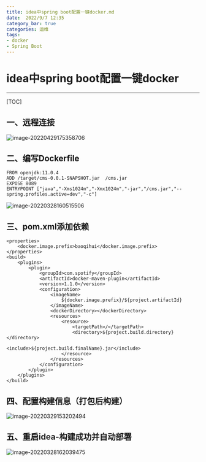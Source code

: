 ```yaml
---
title: idea中spring boot配置一键docker.md
date:  2022/9/7 12:35
category_bar: true
categories: 运维
tags:
- docker
- Spring Boot
---
```

# idea中spring boot配置一键docker

---

[TOC]

## 一、远程连接

![image-20220429175358706](https://img-1256282866.cos.ap-beijing.myqcloud.com/image-20220429175358706.png)

## 二、编写Dockerfile

```
FROM openjdk:11.0.4
ADD /target/cms-0.0.1-SNAPSHOT.jar  /cms.jar
EXPOSE 8089
ENTRYPOINT ["java","-Xms1024m","-Xmx1024m","-jar","/cms.jar","--spring.profiles.active=dev","-c"]
```

![image-20220328160515506](https://img-1256282866.cos.ap-beijing.myqcloud.com/image-20220328160515506.png)

## 三、pom.xml添加依赖

```
<properties>
    <docker.image.prefix>baoqihui</docker.image.prefix>
</properties>
<build>
    <plugins>
        <plugin>
            <groupId>com.spotify</groupId>
            <artifactId>docker-maven-plugin</artifactId>
            <version>1.1.0</version>
            <configuration>
                <imageName>
                    ${docker.image.prefix}/${project.artifactId}
                </imageName>
                <dockerDirectory></dockerDirectory>
                <resources>
                    <resource>
                        <targetPath>/</targetPath>
                        <directory>${project.build.directory}</directory>
                        <include>${project.build.finalName}.jar</include>
                    </resource>
                </resources>
            </configuration>
        </plugin>
    </plugins>
</build>
```

## 四、配置构建信息（打包后构建）

![image-20220329153202494](https://img-1256282866.cos.ap-beijing.myqcloud.com/image-20220329153202494.png)

## 五、重启idea-构建成功并自动部署

![image-20220328162039475](https://img-1256282866.cos.ap-beijing.myqcloud.com/image-20220328162039475.png)


